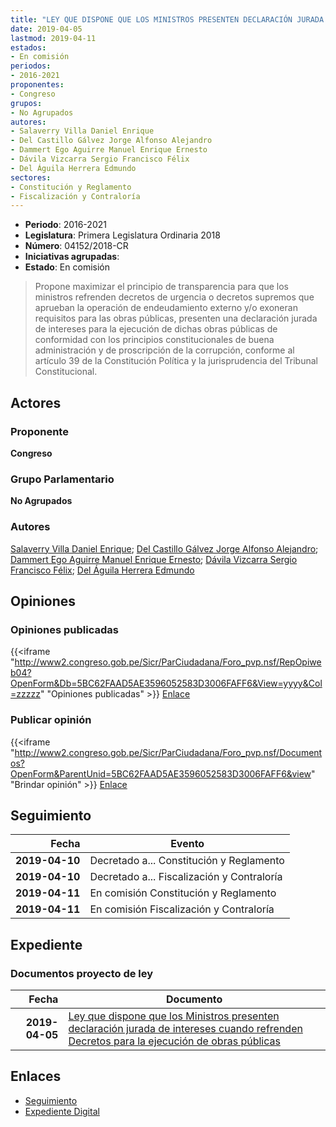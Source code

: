 ```yaml
---
title: "LEY QUE DISPONE QUE LOS MINISTROS PRESENTEN DECLARACIÓN JURADA DE INTERES CUANDO REFRENDEN DECRETOS PARA LA EJECUCIÓN DE OBRAS PÚBLICAS"
date: 2019-04-05
lastmod: 2019-04-11
estados:
- En comisión
periodos:
- 2016-2021
proponentes:
- Congreso
grupos:
- No Agrupados
autores:
- Salaverry Villa Daniel Enrique
- Del Castillo Gálvez Jorge Alfonso Alejandro
- Dammert Ego Aguirre Manuel Enrique Ernesto
- Dávila Vizcarra Sergio Francisco Félix
- Del Águila Herrera Edmundo
sectores:
- Constitución y Reglamento
- Fiscalización y Contraloría
---
```

- **Periodo**: 2016-2021
- **Legislatura**: Primera Legislatura Ordinaria 2018
- **Número**: 04152/2018-CR
- **Iniciativas agrupadas**: 
- **Estado**: En comisión

> Propone maximizar el principio de transparencia para que los ministros refrenden decretos de urgencia o decretos supremos que aprueban la operación de endeudamiento externo y/o exoneran requisitos para las obras públicas, presenten una declaración jurada de intereses para la ejecución de dichas obras públicas de conformidad con los principios constitucionales de buena administración y de proscripción de la corrupción, conforme al artículo 39 de la Constitución Política y la jurisprudencia del Tribunal Constitucional.


## Actores

### Proponente

**Congreso**

### Grupo Parlamentario

**No Agrupados**

### Autores

[Salaverry Villa Daniel Enrique](mailto:mailto:dsalaverry@congreso.gob.pe); [Del Castillo Gálvez Jorge Alfonso Alejandro](mailto:mailto:jdelcastillo@congreso.gob.pe); [Dammert Ego Aguirre Manuel Enrique Ernesto](mailto:mailto:mdammert@congreso.gob.pe); [Dávila Vizcarra Sergio Francisco Félix](mailto:mailto:sdavila@congreso.gob.pe); [Del Águila Herrera Edmundo](mailto:mailto:edelaguila@congreso.gob.pe)

## Opiniones

### Opiniones publicadas

{{<iframe "http://www2.congreso.gob.pe/Sicr/ParCiudadana/Foro_pvp.nsf/RepOpiweb04?OpenForm&Db=5BC62FAAD5AE3596052583D3006FAFF6&View=yyyy&Col=zzzzz" "Opiniones publicadas" >}}
[Enlace](http://www2.congreso.gob.pe/Sicr/ParCiudadana/Foro_pvp.nsf/RepOpiweb04?OpenForm&Db=5BC62FAAD5AE3596052583D3006FAFF6&View=yyyy&Col=zzzzz)

### Publicar opinión

{{<iframe "http://www2.congreso.gob.pe/Sicr/ParCiudadana/Foro_pvp.nsf/Documentos?OpenForm&ParentUnid=5BC62FAAD5AE3596052583D3006FAFF6&view" "Brindar opinión" >}}
[Enlace](http://www2.congreso.gob.pe/Sicr/ParCiudadana/Foro_pvp.nsf/Documentos?OpenForm&ParentUnid=5BC62FAAD5AE3596052583D3006FAFF6&view)


## Seguimiento

| Fecha | Evento |
|------:|--------|
| **2019-04-10** | Decretado a... Constitución y Reglamento |
| **2019-04-10** | Decretado a... Fiscalización y Contraloría |
| **2019-04-11** | En comisión Constitución y Reglamento |
| **2019-04-11** | En comisión Fiscalización y Contraloría |

## Expediente

### Documentos proyecto de ley

| Fecha | Documento |
|------:|-----------|
| **2019-04-05** | [Ley que dispone que los Ministros presenten declaración jurada de intereses cuando refrenden Decretos para la ejecución de obras públicas](http://www.leyes.congreso.gob.pe/Documentos/2016_2021/Proyectos_de_Ley_y_de_Resoluciones_Legislativas/PL0415220190405..pdf) |

## Enlaces

- [Seguimiento](http://www2.congreso.gob.pe/Sicr/TraDocEstProc/CLProLey2016.nsf/f7fff46988ca05b1052578e100829cc7/4f94827517546148052583d3006c792f?OpenDocument)
- [Expediente Digital](http://www2.congreso.gob.pe/Sicr/TraDocEstProc/CLProLey2016.nsf/f7fff46988ca05b1052578e100829cc7/4f94827517546148052583d3006c792f?OpenDocument&Click=05257FB7005EB655.eb71d0cf91d8294e05256cdf006b5706/$Body/0.1C6C)

